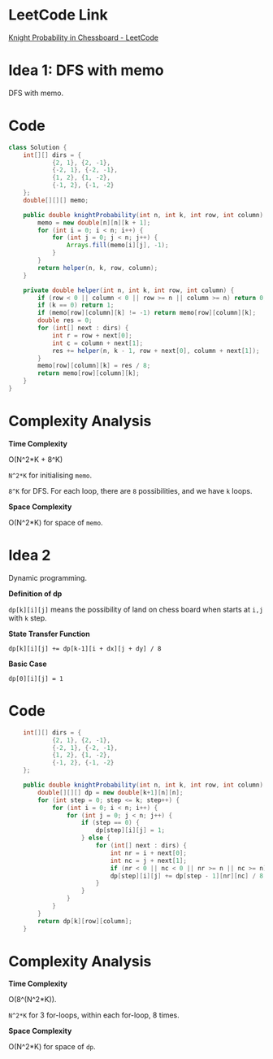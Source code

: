 # LeetCode Link

[Knight Probability in Chessboard - LeetCode](https://leetcode.com/problems/knight-probability-in-chessboard/)

# Idea 1: DFS with memo

DFS with memo.

# Code

```java
class Solution {
    int[][] dirs = {
            {2, 1}, {2, -1},
            {-2, 1}, {-2, -1},
            {1, 2}, {1, -2},
            {-1, 2}, {-1, -2}
    };
    double[][][] memo;

    public double knightProbability(int n, int k, int row, int column) {
        memo = new double[n][n][k + 1];
        for (int i = 0; i < n; i++) {
            for (int j = 0; j < n; j++) {
                Arrays.fill(memo[i][j], -1);
            }
        }
        return helper(n, k, row, column);
    }

    private double helper(int n, int k, int row, int column) {
        if (row < 0 || column < 0 || row >= n || column >= n) return 0;
        if (k == 0) return 1;
        if (memo[row][column][k] != -1) return memo[row][column][k];
        double res = 0;
        for (int[] next : dirs) {
            int r = row + next[0];
            int c = column + next[1];
            res += helper(n, k - 1, row + next[0], column + next[1]);
        }
        memo[row][column][k] = res / 8;
        return memo[row][column][k];
    }
}
```

# Complexity Analysis

**Time Complexity**

O(N^2*K + 8^K)

`N^2*K` for initialising `memo`.

`8^K` for DFS. For each loop, there are `8` possibilities, and we have `k` loops.

**Space Complexity**

O(N^2*K) for space of `memo`.



# Idea 2

Dynamic programming.

**Definition of dp**

`dp[k][i][j]` means the possibility of land on chess board when starts at `i,j` with `k` step.

**State Transfer Function**

`dp[k][i][j] += dp[k-1][i + dx][j + dy] / 8` 

**Basic Case**

`dp[0][i][j] = 1`

# Code

```java
    int[][] dirs = {
            {2, 1}, {2, -1},
            {-2, 1}, {-2, -1},
            {1, 2}, {1, -2},
            {-1, 2}, {-1, -2}
    };

    public double knightProbability(int n, int k, int row, int column) {
        double[][][] dp = new double[k+1][n][n];
        for (int step = 0; step <= k; step++) {
            for (int i = 0; i < n; i++) {
                for (int j = 0; j < n; j++) {
                    if (step == 0) {
                        dp[step][i][j] = 1;
                    } else {
                        for (int[] next : dirs) {
                            int nr = i + next[0];
                            int nc = j + next[1];
                            if (nr < 0 || nc < 0 || nr >= n || nc >= n) continue;
                            dp[step][i][j] += dp[step - 1][nr][nc] / 8;
                        }
                    }
                }
            }
        }
        return dp[k][row][column];
    }
```



# Complexity Analysis

**Time Complexity**

O(8^(N^2*K)).

`N^2*K` for 3 for-loops, within each for-loop, 8 times.

**Space Complexity**

O(N^2*K) for space of `dp`.

